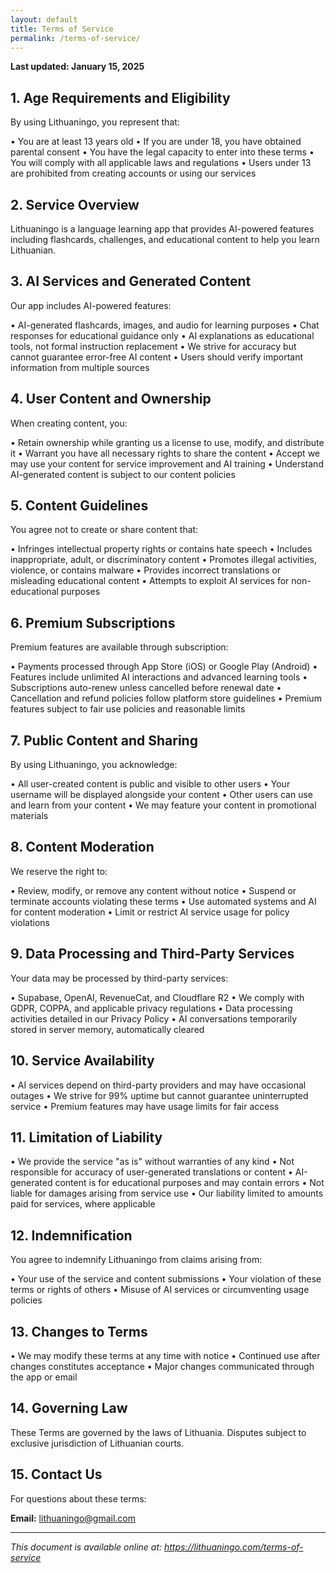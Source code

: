 ```yaml
---
layout: default
title: Terms of Service
permalink: /terms-of-service/
---
```


**Last updated: January 15, 2025**

## 1. Age Requirements and Eligibility

By using Lithuaningo, you represent that:

• You are at least 13 years old
• If you are under 18, you have obtained parental consent
• You have the legal capacity to enter into these terms
• You will comply with all applicable laws and regulations
• Users under 13 are prohibited from creating accounts or using our services

## 2. Service Overview

Lithuaningo is a language learning app that provides AI-powered features including flashcards, challenges, and educational content to help you learn Lithuanian.

## 3. AI Services and Generated Content

Our app includes AI-powered features:

• AI-generated flashcards, images, and audio for learning purposes
• Chat responses for educational guidance only
• AI explanations as educational tools, not formal instruction replacement
• We strive for accuracy but cannot guarantee error-free AI content
• Users should verify important information from multiple sources

## 4. User Content and Ownership

When creating content, you:

• Retain ownership while granting us a license to use, modify, and distribute it
• Warrant you have all necessary rights to share the content
• Accept we may use your content for service improvement and AI training
• Understand AI-generated content is subject to our content policies

## 5. Content Guidelines

You agree not to create or share content that:

• Infringes intellectual property rights or contains hate speech
• Includes inappropriate, adult, or discriminatory content
• Promotes illegal activities, violence, or contains malware
• Provides incorrect translations or misleading educational content
• Attempts to exploit AI services for non-educational purposes

## 6. Premium Subscriptions

Premium features are available through subscription:

• Payments processed through App Store (iOS) or Google Play (Android)
• Features include unlimited AI interactions and advanced learning tools
• Subscriptions auto-renew unless cancelled before renewal date
• Cancellation and refund policies follow platform store guidelines
• Premium features subject to fair use policies and reasonable limits

## 7. Public Content and Sharing

By using Lithuaningo, you acknowledge:

• All user-created content is public and visible to other users
• Your username will be displayed alongside your content
• Other users can use and learn from your content
• We may feature your content in promotional materials

## 8. Content Moderation

We reserve the right to:

• Review, modify, or remove any content without notice
• Suspend or terminate accounts violating these terms
• Use automated systems and AI for content moderation
• Limit or restrict AI service usage for policy violations

## 9. Data Processing and Third-Party Services

Your data may be processed by third-party services:

• Supabase, OpenAI, RevenueCat, and Cloudflare R2
• We comply with GDPR, COPPA, and applicable privacy regulations
• Data processing activities detailed in our Privacy Policy
• AI conversations temporarily stored in server memory, automatically cleared

## 10. Service Availability

• AI services depend on third-party providers and may have occasional outages
• We strive for 99% uptime but cannot guarantee uninterrupted service
• Premium features may have usage limits for fair access

## 11. Limitation of Liability

• We provide the service "as is" without warranties of any kind
• Not responsible for accuracy of user-generated translations or content
• AI-generated content is for educational purposes and may contain errors
• Not liable for damages arising from service use
• Our liability limited to amounts paid for services, where applicable

## 12. Indemnification

You agree to indemnify Lithuaningo from claims arising from:

• Your use of the service and content submissions
• Your violation of these terms or rights of others
• Misuse of AI services or circumventing usage policies

## 13. Changes to Terms

• We may modify these terms at any time with notice
• Continued use after changes constitutes acceptance
• Major changes communicated through the app or email

## 14. Governing Law

These Terms are governed by the laws of Lithuania. Disputes subject to exclusive jurisdiction of Lithuanian courts.

## 15. Contact Us

For questions about these terms:

**Email:** [lithuaningo@gmail.com](mailto:lithuaningo@gmail.com)

---

_This document is available online at: https://lithuaningo.com/terms-of-service_
